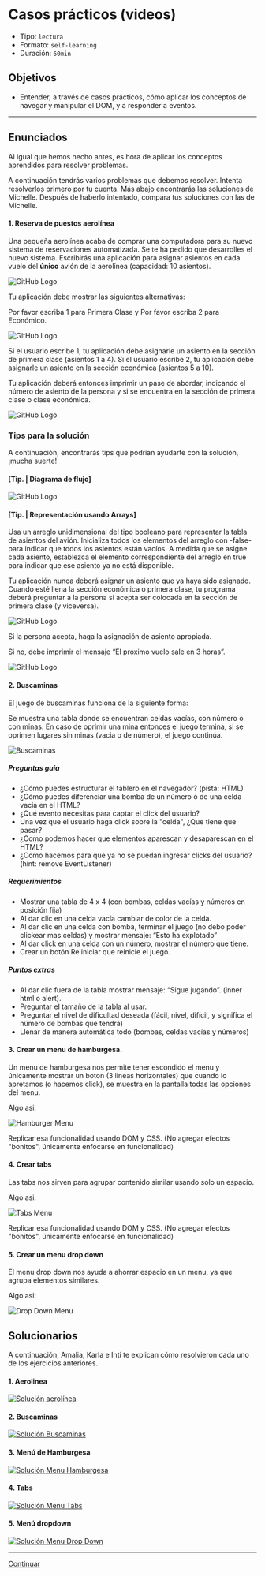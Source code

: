 # Casos prácticos (videos)
- Tipo: `lectura`
- Formato: `self-learning`
- Duración: `60min`

## Objetivos

- Entender, a través de casos prácticos, cómo aplicar los conceptos de navegar
y manipular el DOM, y a responder a eventos.

***

## Enunciados

Al igual que hemos hecho antes, es hora de aplicar los conceptos aprendidos
para resolver problemas.

A continuación tendrás varios problemas que debemos resolver. Intenta
resolverlos primero por tu cuenta. Más abajo encontrarás las soluciones
de Michelle. Después de haberlo intentado, compara tus soluciones
con las de Michelle.   

#### 1. Reserva de puestos aerolínea

Una pequeña aerolínea acaba de comprar una computadora para su nuevo sistema de reservaciones automatizada. Se te ha pedido que desarrolles el nuevo sistema. Escribirás una aplicación para asignar asientos en cada vuelo del __único__ avión de la aerolínea (capacidad: 10 asientos).

![GitHub Logo](https://image.ibb.co/eMz26v/avion_2.jpg)

Tu aplicación debe mostrar las siguientes alternativas:

Por favor escriba 1 para Primera Clase y Por favor escriba 2 para Económico.

![GitHub Logo](https://image.ibb.co/mh9PKF/avion_3.jpg)

Si el usuario escribe 1, tu aplicación debe asignarle un asiento en la sección de primera clase (asientos 1 a 4). Si el usuario escribe 2, tu aplicación debe asignarle un asiento en la sección económica (asientos 5 a 10).

Tu aplicación deberá entonces imprimir un pase de abordar, indicando el número de asiento de la persona y si se encuentra en la sección de primera clase o clase económica.

![GitHub Logo](https://image.ibb.co/d8gtDa/avion_4.jpg)


### Tips para la solución

A continuación, encontrarás tips que podrían ayudarte con la solución, ¡mucha suerte!

#### [Tip. | Diagrama de flujo]

![GitHub Logo](https://image.ibb.co/bQ86Ya/untitled_8.jpg)


#### [Tip. | Representación usando Arrays]

Usa un arreglo unidimensional del tipo booleano para representar la tabla de asientos del avión. Inicializa todos los elementos del arreglo con -false- para indicar que todos los asientos están vacíos. A medida que se asigne cada asiento, establezca el elemento correspondiente del arreglo en true para indicar que ese asiento ya no está disponible.

Tu aplicación nunca deberá asignar un asiento que ya haya sido asignado. Cuando esté llena la sección económica o primera clase, tu programa deberá preguntar a la persona si acepta ser colocada en la sección de primera clase (y viceversa).

![GitHub Logo](https://image.ibb.co/nH4rzF/avion_6.jpg)

Si la persona acepta, haga la asignación de asiento apropiada.

Si no, debe imprimir el mensaje “El proximo vuelo sale en 3 horas”.

![GitHub Logo](https://image.ibb.co/d2Hpmv/avion_7.jpg)


#### 2. Buscaminas
El juego de buscaminas funciona de la siguiente forma:

Se muestra una tabla donde se encuentran celdas vacías, con número o con minas. En caso de oprimir una mina entonces el juego termina, si se oprimen lugares sin minas (vacia o de número), el juego continúa.

![Buscaminas](https://lh4.googleusercontent.com/c4jnMEV2CirXxh8CRzP1y6_VSqfPOLNQnTGyv2uKyPzEMfa42ztBClyMCigW7K3dJqNWacIJDjaj-kfVDFWtQbHySxNhSSRBPVnf2Q2SbHK3MUkWD0WMpsVyXeUAfrI11ya9heW5lng)

##### Preguntas guia
- ¿Cómo puedes estructurar el tablero en el navegador? (pista: HTML)
- ¿Cómo puedes diferenciar una bomba de un número ó de una celda vacia en el HTML?
- ¿Qué evento necesitas para captar el click del usuario?
- Una vez que el usuario haga click sobre la "celda", ¿Que tiene que pasar?
- ¿Como podemos hacer que elementos aparescan y desaparescan en el HTML?
- ¿Como hacemos para que ya no se puedan ingresar clicks del usuario? (hint: remove EventListener)

##### Requerimientos
- Mostrar una tabla de 4 x 4 (con bombas, celdas vacías y números en posición fija)
- Al dar clic en una celda vacía cambiar de color de la celda.
- Al dar clic en una celda con bomba, terminar el juego (no debo poder clickear mas celdas) y mostrar mensaje: “Esto ha explotado”
- Al dar click en una celda con un número, mostrar el número que tiene.
- Crear un botón Re iniciar que reinicie el juego.

##### Puntos extras
- Al dar clic fuera de la tabla mostrar mensaje: “Sigue jugando”. (inner html o alert).
- Preguntar el tamaño de la tabla al usar.
- Preguntar el nivel de dificultad deseada (fácil, nivel, difícil, y significa el número de bombas que tendrá)
- Llenar de manera automática todo (bombas, celdas vacías y números)

#### 3. Crear un menu de hamburgesa.

Un menu de hamburgesa nos permite tener escondido el menu y únicamente mostrar un boton (3 lineas horizontales) que cuando lo apretamos (o hacemos click), se muestra en la pantalla todas las opciones del menu.

Algo asi:

![Hamburger Menu](http://i.imgur.com/JKJ8V9v.gif)

Replicar esa funcionalidad usando DOM y CSS. (No agregar efectos "bonitos", únicamente enfocarse en funcionalidad)

#### 4. Crear tabs

Las tabs nos sirven para agrupar contenido similar usando solo un espacio.

Algo asi:

![Tabs Menu](https://diypm8fk7dlz0.cloudfront.net/support/wp-content/uploads/2014/06/simulate-tabs.gif)

Replicar esa funcionalidad usando DOM y CSS. (No agregar efectos "bonitos", únicamente enfocarse en funcionalidad)

#### 5. Crear un menu drop down

El menu drop down nos ayuda a ahorrar espacio en un menu, ya que agrupa elementos similares.

Algo asi:

![Drop Down Menu](https://cdn.codemyui.com/wp-content/uploads/2016/06/jQuery-Dropdown-Navigation-Menu.gif)


## Solucionarios

A continuación, Amalia, Karla e Inti te explican cómo resolvieron cada uno de los
ejercicios anteriores.  

#### 1. Aerolinea

[![Solución aerolínea](https://img.youtube.com/vi/ov2pYXulNvc/0.jpg)](https://www.youtube.com/watch?v=ov2pYXulNvc)

#### 2. Buscaminas

[![Solución Buscaminas](https://img.youtube.com/vi/ZtnY3ojz91k/0.jpg)](https://www.youtube.com/watch?v=ZtnY3ojz91k)

#### 3. Menú de Hamburgesa

[![Solución Menu Hamburgesa](https://img.youtube.com/vi/ej2MVZpPaoM/0.jpg)](https://www.youtube.com/watch?v=ej2MVZpPaoM)

#### 4. Tabs

[![Solución Menu Tabs](https://img.youtube.com/vi/nEKbaKIat1g/0.jpg)](https://www.youtube.com/watch?v=nEKbaKIat1g)


#### 5. Menú dropdown

[![Solución Menu Drop Down](https://img.youtube.com/vi/yV7L6r6D464/0.jpg)](https://www.youtube.com/watch?v=yV7L6r6D464)


***

[Continuar]()
